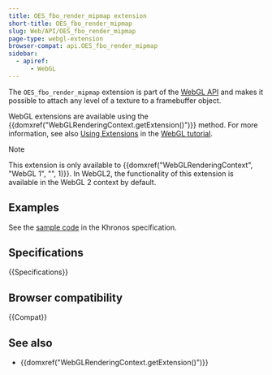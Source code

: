 ```yaml
---
title: OES_fbo_render_mipmap extension
short-title: OES_fbo_render_mipmap
slug: Web/API/OES_fbo_render_mipmap
page-type: webgl-extension
browser-compat: api.OES_fbo_render_mipmap
sidebar:
  - apiref:
      - WebGL
---
```


The `OES_fbo_render_mipmap` extension is part of the [WebGL API](/en-US/docs/Web/API/WebGL_API) and makes it possible to attach any level of a texture to a framebuffer object.

WebGL extensions are available using the {{domxref("WebGLRenderingContext.getExtension()")}} method. For more information, see also [Using Extensions](/en-US/docs/Web/API/WebGL_API/Using_Extensions) in the [WebGL tutorial](/en-US/docs/Web/API/WebGL_API/Tutorial).

> [!NOTE]
> This extension is only available to {{domxref("WebGLRenderingContext", "WebGL 1", "", 1)}}.
> In WebGL2, the functionality of this extension is available in the WebGL 2 context by default.

## Examples

See the [sample code](https://registry.khronos.org/webgl/extensions/OES_fbo_render_mipmap/) in the Khronos specification.

## Specifications

{{Specifications}}

## Browser compatibility

{{Compat}}

## See also

- {{domxref("WebGLRenderingContext.getExtension()")}}
